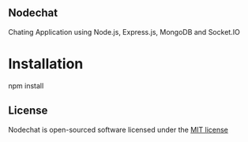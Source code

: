 ## Nodechat

Chating Application using Node.js, Express.js, MongoDB and Socket.IO

# Installation

npm install



## License

Nodechat is open-sourced software licensed under the [MIT license](http://opensource.org/licenses/MIT)
